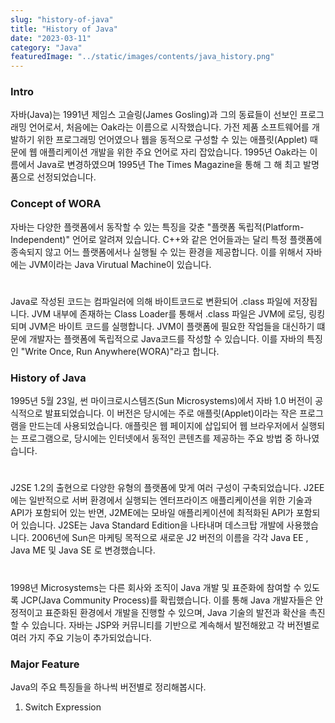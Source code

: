 ```yaml
---
slug: "history-of-java"
title: "History of Java"
date: "2023-03-11"
category: "Java"
featuredImage: "../static/images/contents/java_history.png"
---
```


### Intro
자바(Java)는 1991년 제임스 고슬링(James Gosling)과 그의 동료들이 선보인 프로그래밍 언어로서, 처음에는 Oak라는 이름으로 시작했습니다.
가전 제품 소프트웨어를 개발하기 위한 프로그래밍 언어였으나 웹을 동적으로 구성할 수 있는 애플릿(Applet) 때문에 웹 애플리케이션 개발을 위한 주요 언어로 자리 잡았습니다.
1995년 Oak라는 이름에서 Java로 변경하였으며 1995년 The Times Magazine을 통해 그 해 최고 발명품으로 선정되었습니다.

### Concept of WORA
자바는 다양한 플랫폼에서 동작할 수 있는 특징을 갖춘 "플랫폼 독립적(Platform-Independent)" 언어로 알려져 있습니다. 
C++와 같은 언어들과는 달리 특정 플랫폼에 종속되지 않고 어느 플랫폼에서나 실행될 수 있는 환경을 제공합니다. 
이를 위해서 자바에는 JVM이라는 Java Virutual Machine이 있습니다.  
#
Java로 작성된 코드는 컴파일러에 의해 바이트코드로 변환되어 .class 파일에 저장됩니다. 
JVM 내부에 존재하는 Class Loader를 통해서 .class 파일은 JVM에 로딩, 링킹되며 JVM은 바이트 코드를 실행합니다. 
JVM이 플랫폼에 필요한 작업들을 대신하기 떄문에 개발자는 플랫폼에 독립적으로 Java코드를 작성할 수 있습니다. 
이를 자바의 특징인 "Write Once, Run Anywhere(WORA)"라고 합니다.

### History of Java
1995년 5월 23일, 썬 마이크로시스템즈(Sun Microsystems)에서 자바 1.0 버전이 공식적으로 발표되었습니다.
이 버전은 당시에는 주로 애플릿(Applet)이라는 작은 프로그램을 만드는데 사용되었습니다.
애플릿은 웹 페이지에 삽입되어 웹 브라우저에서 실행되는 프로그램으로, 당시에는 인터넷에서 동적인 콘텐츠를 제공하는 주요 방법 중 하나였습니다.  
#
J2SE 1.2의 출현으로 다양한 유형의 플랫폼에 맞게 여러 구성이 구축되었습니다.
J2EE에는 일반적으로 서버 환경에서 실행되는 엔터프라이즈 애플리케이션을 위한 기술과 API가 포함되어 있는 반면,
J2ME에는 모바일 애플리케이션에 최적화된 API가 포함되어 있습니다. J2SE는 Java Standard Edition을 나타내며 데스크탑 개발에 사용했습니다.
2006년에 Sun은 마케팅 목적으로 새로운 J2 버전의 이름을 각각 Java EE , Java ME 및 Java SE 로 변경했습니다.  
#
1998년 Microsystems는 다른 회사와 조직이 Java 개발 및 표준화에 참여할 수 있도록 JCP(Java Community Process)를 확립했습니다.
이를 통해 Java 개발자들은 안정적이고 표준화된 환경에서 개발을 진행할 수 있으며, Java 기술의 발전과 확산을 촉진할 수 있습니다.
자바는 JSP와 커뮤니티를 기반으로 계속해서 발전해왔고 각 버전별로 여러 가지 주요 기능이 추가되었습니다.

### Major Feature
Java의 주요 특징들을 하나씩 버전별로 정리해봅시다.
 1. Switch Expression